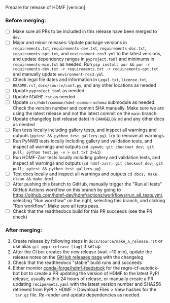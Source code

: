 Prepare for release of HDMF [version]

### Before merging:
- [ ] Make sure all PRs to be included in this release have been merged to `dev`.
- [ ] Major and minor releases: Update package versions in `requirements.txt`, `requirements-dev.txt`,
  `requirements-doc.txt`, `requirements-opt.txt`, and `environment-ros3.yml` to the latest versions,
  and update dependency ranges in `pyproject.toml` and minimums in `requirements-min.txt` as needed.
  Run `pip install pur && pur -r requirements-dev.txt -r requirements.txt -r requirements-opt.txt`
  and manually update `environment-ros3.yml`.
- [ ] Check legal file dates and information in `Legal.txt`, `license.txt`, `README.rst`, `docs/source/conf.py`,
  and any other locations as needed
- [ ] Update `pyproject.toml` as needed
- [ ] Update `README.rst` as needed
- [ ] Update `src/hdmf/common/hdmf-common-schema` submodule as needed. Check the version number and commit SHA
  manually. Make sure we are using the latest release and not the latest commit on the `main` branch.
- [ ] Update changelog (set release date) in `CHANGELOG.md` and any other docs as needed
- [ ] Run tests locally including gallery tests, and inspect all warnings and outputs
  (`pytest && python test_gallery.py`). Try to remove all warnings.
- [ ] Run PyNWB tests locally including gallery and validation tests, and inspect all warnings and outputs
  (`cd pynwb; git checkout dev; git pull; python test.py -v > out.txt 2>&1`)
- [ ] Run HDMF-Zarr tests locally including gallery and validation tests, and inspect all warnings and outputs
  (`cd hdmf-zarr; git checkout dev; git pull; pytest && python test_gallery.py`)
- [ ] Test docs locally and inspect all warnings and outputs `cd docs; make clean && make html`
- [ ] After pushing this branch to GitHub, manually trigger the "Run all tests" GitHub Actions workflow on this
  branch by going to https://github.com/hdmf-dev/hdmf/actions/workflows/run_all_tests.yml, selecting
  "Run workflow" on the right, selecting this branch, and clicking "Run workflow". Make sure all tests pass.
- [ ] Check that the readthedocs build for this PR succeeds (see the PR check)

### After merging:
1. Create release by following steps in `docs/source/make_a_release.rst` or use alias `git pypi-release [tag]` if set up
2. After the CI bot creates the new release (wait ~10 min), update the release notes on the
   [GitHub releases page](https://github.com/hdmf-dev/hdmf/releases) with the changelog
3. Check that the readthedocs "stable" build runs and succeeds
4. Either monitor [conda-forge/hdmf-feedstock](https://github.com/conda-forge/hdmf-feedstock) for the
   regro-cf-autotick-bot bot to create a PR updating the version of HDMF to the latest PyPI release, usually within
   24 hours of release, or manually create a PR updating `recipe/meta.yaml` with the latest version number
   and SHA256 retrieved from PyPI > HDMF > Download Files > View hashes for the `.tar.gz` file. Re-render and update
   dependencies as needed.
